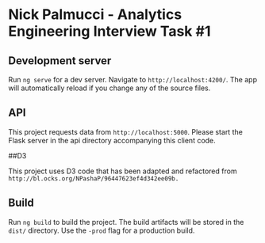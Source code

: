 # Nick Palmucci - Analytics Engineering Interview Task #1

## Development server

Run `ng serve` for a dev server. Navigate to `http://localhost:4200/`. The app will automatically reload if you change any of the source files.

## API

This project requests data from `http://localhost:5000`. Please start the Flask
server in the api directory accompanying this client code.

##D3

This project uses D3 code that has been adapted and refactored from `http://bl.ocks.org/NPashaP/96447623ef4d342ee09b.`

## Build

Run `ng build` to build the project. The build artifacts will be stored in the `dist/` directory. Use the `-prod` flag for a production build.

